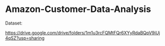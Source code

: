 # Amazon-Customer-Data-Analysis

Dataset: 

https://drive.google.com/drive/folders/1m1u3rcFQMtFQr6XYyRdaBQpV9iUj4qSZ?usp=sharing
